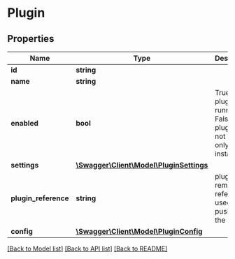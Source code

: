 # Plugin

## Properties
Name | Type | Description | Notes
------------ | ------------- | ------------- | -------------
**id** | **string** |  | [optional] 
**name** | **string** |  | 
**enabled** | **bool** | True if the plugin is running. False if the plugin is not running, only installed. | 
**settings** | [**\Swagger\Client\Model\PluginSettings**](PluginSettings.md) |  | 
**plugin_reference** | **string** | plugin remote reference used to push/pull the plugin | [optional] 
**config** | [**\Swagger\Client\Model\PluginConfig**](PluginConfig.md) |  | 

[[Back to Model list]](../README.md#documentation-for-models) [[Back to API list]](../README.md#documentation-for-api-endpoints) [[Back to README]](../README.md)


